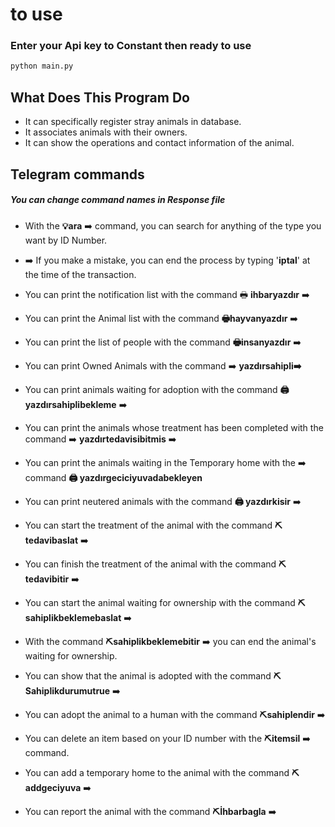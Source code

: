 # to use

### Enter your Api key to **Constant** then ready to use

```sh
python main.py
```

## What Does This Program Do

- It can specifically register stray animals in database.
- It associates animals with their owners.
- It can show the operations and contact information of the animal.

## Telegram commands

##### You can change command names in Response file

- With the **💡ara** ➡️ command, you can search for anything of the type you want by ID Number.

- ➡️ If you make a mistake, you can end the process by typing '**iptal**' at the time of the transaction.

- You can print the notification list with the command 🖶 **ihbaryazdır** ➡️

- You can print the Animal list with the command **🖶hayvanyazdır** ➡️

- You can print the list of people with the command **🖶insanyazdır** ➡️

- You can print Owned Animals with the command ➡️ **yazdırsahipli➡️**

- You can print animals waiting for adoption with the command **🖨 ️yazdırsahiplibekleme** ➡️

- You can print the animals whose treatment has been completed with the command ➡️ **yazdırtedavisibitmis** ➡️

- You can print the animals waiting in the Temporary home with the ➡️ command **🖨️ yazdırgeciciyuvadabekleyen**

- You can print neutered animals with the command **🖨️ yazdırkisir** ➡️

- You can start the treatment of the animal with the command **⛏️tedavibaslat** ➡️

- You can finish the treatment of the animal with the command **⛏️tedavibitir** ➡️

- You can start the animal waiting for ownership with the command **⛏️sahiplikbeklemebaslat** ➡️

- With the command **⛏️sahiplikbeklemebitir** ➡️ you can end the animal's waiting for ownership.

- You can show that the animal is adopted with the command **⛏️Sahiplikdurumutrue** ➡️

- You can adopt the animal to a human with the command **⛏️sahiplendir** ➡️

- You can delete an item based on your ID number with the **⛏️itemsil** ➡️ command.

- You can add a temporary home to the animal with the command **⛏️addgeciyuva** ➡️

- You can report the animal with the command **⛏️İhbarbagla** ➡️
